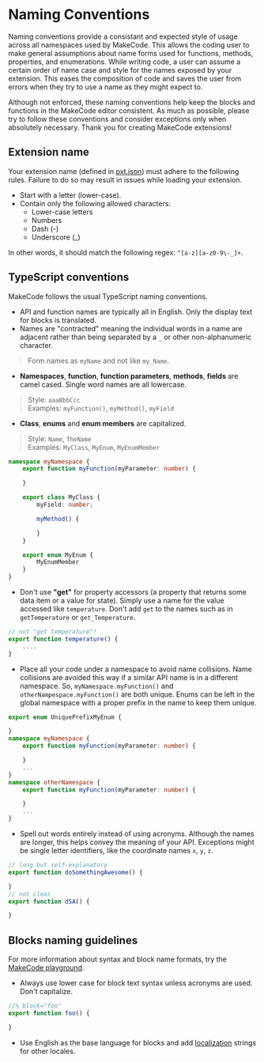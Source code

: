 # Naming Conventions

Naming conventions provide a consistant and expected style of usage across all namespaces used by MakeCode. This allows the coding user to make general assumptions about name forms used for functions, methods, properties, and enumerations. While writing code, a user can assume a certain order of name case and style for the names exposed by your extension. This eases the composition of code and saves the user from errors when they try to use a name as they might expect to.

Although not enforced, these naming conventions help keep the blocks and functions in the MakeCode editor consistent. 
As much as possible, please try to follow these conventions and consider exceptions only when absolutely necessary. Thank you for creating MakeCode extensions!

## Extension name

Your extension name (defined in [pxt.json](./pxt-json.md)) must adhere to the following rules. Failure to do so may result in issues while loading your extension.

* Start with a letter (lower-case).
* Contain only the following allowed characters:
  * Lower-case letters
  * Numbers
  * Dash (-)
  * Underscore (_)

In other words, it should match the following regex: `^[a-z][a-z0-9\-_]+`.

## TypeScript conventions

MakeCode follows the usual TypeScript naming conventions.

* API and function names are typically all in English. Only the display text for blocks is translated.
* Names are "contracted" meaning the individual words in a name are adjacent rather than being separated by a `_` or other non-alphanumeric character.
> Form names as ``myName`` and not like ``my_Name``.
* **Namespaces**, **function**, **function parameters**, **methods**, **fields** are camel cased. Single word names are all lowercase.
> Style: ``aaaBbbCcc``<br/>
Examples: ``myFunction()``, ``myMethod()``, ``myField``
* **Class**, **enums** and **enum members** are capitalized.
> Style: ``Name``, ``TheName``<br/>
Examples: ``MyClass``, ``MyEnum``, ``MyEnumMember``

```typescript
namespace myNamespace {
    export function myFunction(myParameter: number) {

    }

    export class MyClass {
        myField: number;

        myMethod() {

        }
    }

    export enum MyEnum {
        MyEnumMember
    }
}
```

* Don't use **"get"** for property accessors (a property that returns some data item or a value for state). Simply use a name for the value accessed like ``temperature``. Don't add ``get`` to the names such as in ``getTemperature`` or ``get_Temperature``.

```typescript
// not "get temperature"!
export function temperature() {
    ....
}
```

* Place all your code under a namespace to avoid name collisions. Name collisions are avoided this way if a similar API name is in a different namespace. So, ``myNamespace.myFunction()`` and ``otherNampespace.myFunction()`` are both unique. Enums can be left in the global namespace with a proper prefix in the name to keep them unique.

```typescript
export enum UniquePrefixMyEnum {

}
namespace myNamespace {
    export function myFunction(myParameter: number) {

    }
    ...
}
namespace otherNamespace {
    export function myFunction(myParameter: number) {

    }
    ...
}
```

* Spell out words entirely instead of using acronyms. Although the names are longer, this helps convey the meaning of your API. Exceptions might be single letter identifiers, like the coordinate names `x`, `y`, `z`.

```typescript
// long but self-explanatory
export function doSomethingAwesome() {

}
// not clear
export function dSA() {

}
```

## Blocks naming guidelines

For more information about syntax and block name formats, try the [MakeCode playground](https://makecode.com/playground).

* Always use lower case for block text syntax unless acronyms are used. Don't capitalize.

```typescript
//% block="foo"
export function foo() {

}
```

* Use English as the base language for blocks and add [localization](/extensions/localization) strings for other locales.
